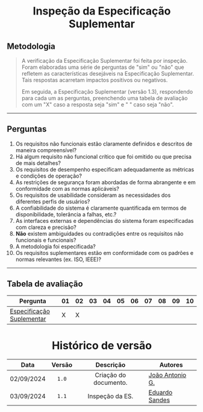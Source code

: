 <center>

# Inspeção da Especificação Suplementar

</center>

## Metodologia

> A verificação da Especificação Suplementar foi feita por inspeção. Foram elaboradas uma série de perguntas de "sim" ou "não" que refletem as características desejáveis na Especificação Suplementar. Tais respostas acarretam impactos positivos ou negativos.
>
> Em seguida, a Especificação Suplementar (versão 1.3), respondendo para cada um as perguntas, preenchendo uma tabela de avaliação com um "X" caso a resposta seja "sim" e " " caso seja "não". 

---

## Perguntas

1. Os requisitos não funcionais estão claramente definidos e descritos de maneira compreensível?
2. Há algum requisito não funcional crítico que foi omitido ou que precisa de mais detalhes?
3. Os requisitos de desempenho especificam adequadamente as métricas e condições de operação?
4. As restrições de segurança foram abordadas de forma abrangente e em conformidade com as normas aplicáveis?
5. Os requisitos de usabilidade consideram as necessidades dos diferentes perfis de usuários?
6. A confiabilidade do sistema é claramente quantificada em termos de disponibilidade, tolerância a falhas, etc.?
7. As interfaces externas e dependências do sistema foram especificadas com clareza e precisão?
8. **Não** existem ambiguidades ou contradições entre os requisitos não funcionais e funcionais?
9. A metodologia foi especificada?
10. Os requisitos suplementares estão em conformidade com os padrões e normas relevantes (ex. ISO, IEEE)?


---

## Tabela de avaliação


<div style="margin: 0 auto; width: fit-content;">

| Pergunta                                       | 01  | 02  | 03  | 04  | 05  | 06  | 07  | 08  | 09  | 10  |
| ---------------------------------------------- | --- | --- | --- | --- | --- | --- | --- | --- | --- | --- |
| [Especificação Suplementar](../Modulo-2/es.md) | X   | X   |     |     |     |     |     |     |     |     |

</div>

<center>

# Histórico de versão

</center>

<div style="margin: 0 auto; width: fit-content;">

|    Data    | Versão |       Descrição       | Autores                                             |
| :--------: | :----: | :-------------------: | --------------------------------------------------- |
| 02/09/2024 | `1.0`  | Criação do documento. | [João Antonio G.](https://github.com/joaoseisei)    |
| 03/09/2024 | `1.1`  |    Inspeção da ES.    | [Eduardo Sandes](https://github.com/DiceRunner714) |


</div>
